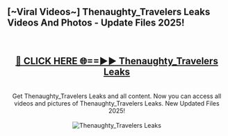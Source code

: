 <h2>[~Viral Videos~] Thenaughty_Travelers Leaks Videos And Photos - Update Files 2025!</h2>
<br>
<div align="center">
<h2><a href="https://top-ai-tools.click/QrbHav" rel="nofollow">🔴 CLICK HERE 🌐==►► Thenaughty_Travelers Leaks</a></h2>
<br>
Get Thenaughty_Travelers Leaks and all content. Now you can access all videos and pictures of Thenaughty_Travelers Leaks. New Updated Files 2025!
<br>
<br>
<a href="https://top-ai-tools.click/QrbHav" rel="nofollow" data-target="animated-image.originalLink"><img src="https://i.ibb.co.com/WyWwxjT/player-gif2.gif" alt="Thenaughty_Travelers Leaks" style="max-width: 100%; display: inline-block;" data-target="animated-image.originalImage"></a>
</div>
<br>